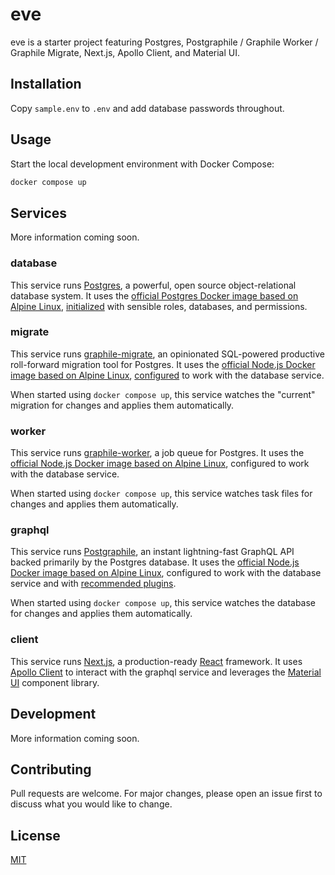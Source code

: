 # eve

eve is a starter project featuring Postgres, Postgraphile / Graphile Worker / Graphile Migrate, Next.js, Apollo Client, and Material UI.

## Installation

Copy `sample.env` to `.env` and add database passwords throughout.

## Usage

Start the local development environment with Docker Compose:
```bash
docker compose up
```

## Services

More information coming soon.

### database

This service runs [Postgres](https://www.postgresql.org/), a powerful, open source object-relational database system. It uses the [official Postgres Docker image based on Alpine Linux](https://hub.docker.com/_/postgres), [initialized](database/initialize.sh) with sensible roles, databases, and permissions.

### migrate

This service runs [graphile-migrate](https://github.com/graphile/migrate), an opinionated SQL-powered productive roll-forward migration tool for Postgres. It uses the [official Node.js Docker image based on Alpine Linux](https://hub.docker.com/_/node), [configured](migrate/.gmrc) to work with the database service.

When started using `docker compose up`, this service watches the "current" migration for changes and applies them automatically.

### worker

This service runs [graphile-worker](https://github.com/graphile/worker), a job queue for Postgres. It uses the [official Node.js Docker image based on Alpine Linux](https://hub.docker.com/_/node), configured to work with the database service.

When started using `docker compose up`, this service watches task files for changes and applies them automatically.

### graphql

This service runs [Postgraphile](https://github.com/graphile/postgraphile), an instant lightning-fast GraphQL API backed primarily by the Postgres database. It uses the [official Node.js Docker image based on Alpine Linux](https://hub.docker.com/_/node), configured to work with the database service and with [recommended plugins](graphql/Dockerfile).

When started using `docker compose up`, this service watches the database for changes and applies them automatically.

### client

This service runs [Next.js](https://github.com/vercel/next.js), a production-ready [React](https://github.com/facebook/react) framework. It uses [Apollo Client](https://github.com/apollographql/apollo-client) to interact with the graphql service and leverages the [Material UI](https://github.com/mui-org/material-ui) component library.

## Development

More information coming soon.

## Contributing

Pull requests are welcome. For major changes, please open an issue first to discuss what you would like to change.

## License
[MIT](LICENSE.txt)
